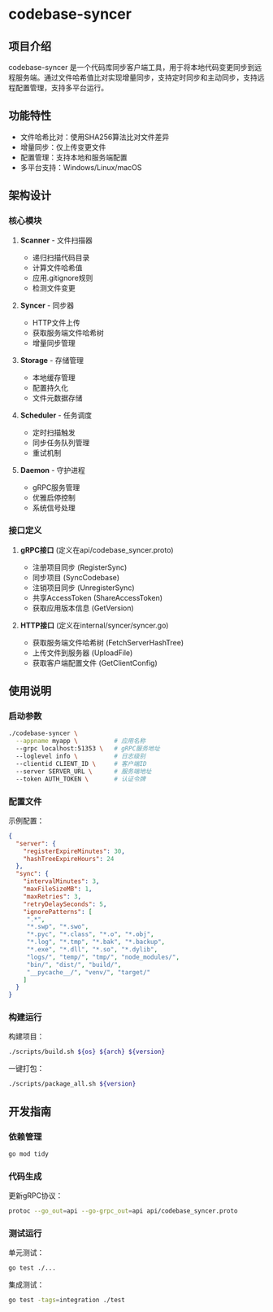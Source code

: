# codebase-syncer

## 项目介绍
codebase-syncer 是一个代码库同步客户端工具，用于将本地代码变更同步到远程服务端。通过文件哈希值比对实现增量同步，支持定时同步和主动同步，支持远程配置管理，支持多平台运行。

## 功能特性

- 文件哈希比对：使用SHA256算法比对文件差异
- 增量同步：仅上传变更文件
- 配置管理：支持本地和服务端配置
- 多平台支持：Windows/Linux/macOS

## 架构设计

### 核心模块

1. **Scanner** - 文件扫描器
   - 递归扫描代码目录
   - 计算文件哈希值
   - 应用.gitignore规则
   - 检测文件变更

2. **Syncer** - 同步器
   - HTTP文件上传
   - 获取服务端文件哈希树
   - 增量同步管理

3. **Storage** - 存储管理
   - 本地缓存管理
   - 配置持久化
   - 文件元数据存储

4. **Scheduler** - 任务调度
   - 定时扫描触发
   - 同步任务队列管理
   - 重试机制

5. **Daemon** - 守护进程
   - gRPC服务管理
   - 优雅启停控制
   - 系统信号处理

### 接口定义

1. **gRPC接口** (定义在api/codebase_syncer.proto)
   - 注册项目同步 (RegisterSync)
   - 同步项目 (SyncCodebase)
   - 注销项目同步 (UnregisterSync)
   - 共享AccessToken (ShareAccessToken)
   - 获取应用版本信息 (GetVersion)

2. **HTTP接口** (定义在internal/syncer/syncer.go)
   - 获取服务端文件哈希树 (FetchServerHashTree)
   - 上传文件到服务器 (UploadFile)
   - 获取客户端配置文件 (GetClientConfig)

## 使用说明

### 启动参数

```sh
./codebase-syncer \
  --appname myapp \          # 应用名称
  --grpc localhost:51353 \   # gRPC服务地址
  --loglevel info \          # 日志级别
  --clientid CLIENT_ID \     # 客户端ID
  --server SERVER_URL \      # 服务端地址
  --token AUTH_TOKEN \       # 认证令牌
```

### 配置文件

示例配置：
```json
{
  "server": {
    "registerExpireMinutes": 30,
    "hashTreeExpireHours": 24
  },
  "sync": {
    "intervalMinutes": 3,
    "maxFileSizeMB": 1,
    "maxRetries": 3,
    "retryDelaySeconds": 5,
    "ignorePatterns": [
     ".*",
     "*.swp", "*.swo",
     "*.pyc", "*.class", "*.o", "*.obj",
     "*.log", "*.tmp", "*.bak", "*.backup",
     "*.exe", "*.dll", "*.so", "*.dylib",
     "logs/", "temp/", "tmp/", "node_modules/",
     "bin/", "dist/", "build/",
     "__pycache__/", "venv/", "target/"
    ]
  }
}

```

### 构建运行

构建项目：
```sh
./scripts/build.sh ${os} ${arch} ${version}
```

一键打包：
```sh
./scripts/package_all.sh ${version}
```

## 开发指南

### 依赖管理

```sh
go mod tidy
```

### 代码生成

更新gRPC协议：
```sh
protoc --go_out=api --go-grpc_out=api api/codebase_syncer.proto
```

### 测试运行

单元测试：
```sh
go test ./...
```

集成测试：
```sh
go test -tags=integration ./test
```